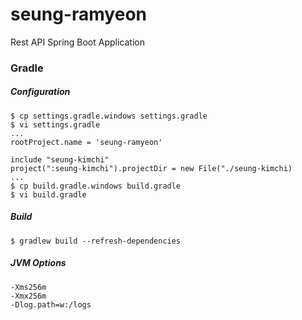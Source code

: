 # seung-ramyeon
Rest API Spring Boot Application

### Gradle

##### Configuration

```
$ cp settings.gradle.windows settings.gradle
$ vi settings.gradle
...
rootProject.name = 'seung-ramyeon'

include "seung-kimchi"
project(":seung-kimchi").projectDir = new File("./seung-kimchi)
...
$ cp build.gradle.windows build.gradle
$ vi build.gradle
```

##### Build

```
$ gradlew build --refresh-dependencies
```

##### JVM Options

```
-Xms256m
-Xmx256m
-Dlog.path=w:/logs
```
